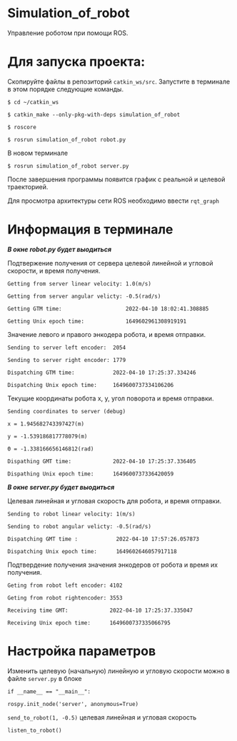 # Simulation_of_robot
Управление роботом при помощи ROS.
# Для запуска проекта: 

Cкопируйте файлы в репозиторий `catkin_ws/src`.
Запустите в терминале в этом порядке следующие команды.

`$ cd ~/catkin_ws`

`$ catkin_make --only-pkg-with-deps simulation_of_robot`

`$ roscore`

`$ rosrun simulation_of_robot robot.py`
 
В новом терминале

`$ rosrun simulation_of_robot server.py`
  
После завершения программы появится график с реальной и целевой траекторией.

Для просмотра архитектуры сети ROS необходимо ввести `rqt_graph`

# Информация в терминале

***В окне robot.py будет выодиться***

Подтвержение получения от сервера целевой линейной и угловой скорости, и время получения.

`Getting from server linear velocity: 1.0(m/s)`

`Getting from server angular velicty: -0.5(rad/s)`

`Getting GTM time:                    2022-04-10 18:02:41.308885`

`Getting Unix epoch time:             1649602961308919191`


Значение левого и правого энкодера робота, и время отправки.

`Sending to server left encoder:  2054`

`Sending to server right encoder: 1779`

`Dispatching GTM time:            2022-04-10 17:25:37.334246`

`Dispatching Unix epoch time:     1649600737334106206 `

Текущие координаты робота x, y, угол поворота и время отправки.

`Sending coordinates to server (debug)`

`x = 1.945682743397427(m)`

`y = -1.539186817778079(m)`

`Θ = -1.338166656146812(rad)`

`Dispathing GMT time:             2022-04-10 17:25:37.336405`

`Dispathing Unix epoch time:      1649600737336420059`


***В окне server.py будет выодиться***

Целевая линейная и угловая скорость для робота, и время отправки.

`Sending to robot linear velocity: 1(m/s)`

`Sending to robot angular velicty: -0.5(rad/s)`

`Dispatching GMT time :            2022-04-10 17:57:26.057873`

`Dispatching Unix epoch time:      1649602646057917118`


Подтвердение получения значения энкодеров от робота и время их получения.

`Geting from robot left encoder: 4102`

`Geting from robot rightencoder: 3553`

`Receiving time GMT:             2022-04-10 17:25:37.335047`

`Receiving Unix epoch time:      1649600737335066795`



# Настройка параметров

Изменить целевую (начальную) линейную и угловую скорости можно в файле `server.py`  в блоке

`if __name__ == "__main__":`

`rospy.init_node('server', anonymous=True)`
    
`send_to_robot(1, -0.5)`  целевая линейная и угловая скорость
    
`listen_to_robot()`

